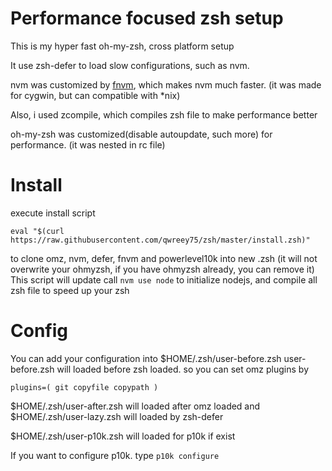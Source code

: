 # Performance focused zsh setup

This is my hyper fast oh-my-zsh, cross platform setup

It use zsh-defer to load slow configurations, such as nvm.

nvm was customized by [fnvm](https://github.com/qwreey75/fnvm), which makes nvm much faster. (it was made for cygwin, but can compatible with *nix)

Also, i used zcompile, which compiles zsh file to make performance better

oh-my-zsh was customized(disable autoupdate, such more) for performance. (it was nested in rc file)

# Install

execute install script
```
eval "$(curl https://raw.githubusercontent.com/qwreey75/zsh/master/install.zsh)"
```
to clone omz, nvm, defer, fnvm and powerlevel10k into new .zsh (it will not overwrite your ohmyzsh, if you have ohmyzsh already, you can remove it)
This script will update call `nvm use node` to initialize nodejs, and compile all zsh file to speed up your zsh

# Config

You can add your configuration into $HOME/.zsh/user-before.zsh
user-before.zsh will loaded before zsh loaded. so you can set omz plugins by
```
plugins=( git copyfile copypath )
```

$HOME/.zsh/user-after.zsh will loaded after omz loaded
and $HOME/.zsh/user-lazy.zsh will loaded by zsh-defer

$HOME/.zsh/user-p10k.zsh will loaded for p10k if exist

If you want to configure p10k. type `p10k configure`
